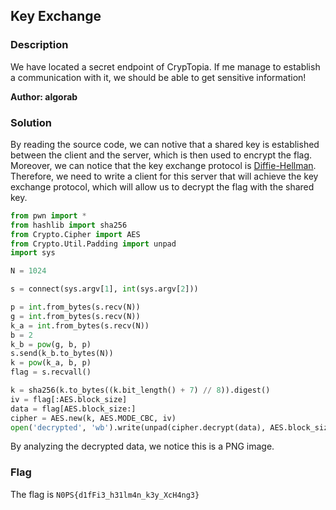 ## Key Exchange

### Description

We have located a secret endpoint of CrypTopia. If me manage to establish a communication with it, we should be able to get sensitive information!

**Author: algorab**

### Solution

By reading the source code, we can notive that a shared key is established between the client and the server, which is then used to encrypt the flag.
Moreover, we can notice that the key exchange protocol is [Diffie-Hellman](https://en.wikipedia.org/wiki/Diffie%E2%80%93Hellman_key_exchange).
Therefore, we need to write a client for this server that will achieve the key exchange protocol, which will allow us to decrypt the flag with the shared key.

```python
from pwn import *
from hashlib import sha256
from Crypto.Cipher import AES
from Crypto.Util.Padding import unpad
import sys

N = 1024

s = connect(sys.argv[1], int(sys.argv[2]))

p = int.from_bytes(s.recv(N))
g = int.from_bytes(s.recv(N))
k_a = int.from_bytes(s.recv(N))
b = 2
k_b = pow(g, b, p)
s.send(k_b.to_bytes(N))
k = pow(k_a, b, p)
flag = s.recvall()

k = sha256(k.to_bytes((k.bit_length() + 7) // 8)).digest()
iv = flag[:AES.block_size]
data = flag[AES.block_size:]
cipher = AES.new(k, AES.MODE_CBC, iv)
open('decrypted', 'wb').write(unpad(cipher.decrypt(data), AES.block_size))
```

By analyzing the decrypted data, we notice this is a PNG image.

### Flag

The flag is `N0PS{d1fFi3_h31lm4n_k3y_XcH4ng3}`